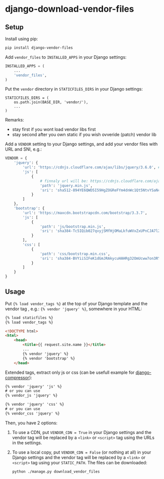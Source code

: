 django-download-vendor-files
============================

Setup
-----

Install using pip:

```bash
pip install django-vendor-files
```

Add `vendor_files` to `INSTALLED_APPS` in your Django settings:

```python
INSTALLED_APPS = (
    ...
    'vendor_files',
)
```

Put the `vendor` directory in `STATICFILES_DIRS` in your Django settings:

```
STATICFILES_DIRS = (
    os.path.join(BASE_DIR, 'vendor/'), 
    ...
)
```
Remarks:
- stay first if you wont load vendor libs first
- stay second after you own static if you wish ovveride (patch) vendor lib 


Add a `VENDOR` setting to your Django settings, and add your vendor files with URL and SNI, e.g.:

```python
VENDOR = {
    'jquery': {
        'url': 'https://cdnjs.cloudflare.com/ajax/libs/jquery/3.6.0', # Not use '/' at end!
        'js': [
            {
                # finnaly url will be: https://cdnjs.cloudflare.com/ajax/libs/jquery/3.6.0/jquery.min.js
                'path': 'jquery.min.js', 
                'sri': 'sha512-894YE6QWD5I59HgZOGReFYm4dnWc1Qt5NtvYSaNcOP+u1T9qYdvdihz0PPSiiqn/+/3e7Jo4EaG7TubfWGUrMQ==',
            }
        ]
    },
    'bootstrap': {
        'url': 'https://maxcdn.bootstrapcdn.com/bootstrap/3.3.7',
        'js': [
            {
                'path': 'js/bootstrap.min.js',
                'sri': 'sha384-Tc5IQib027qvyjSMfHjOMaLkfuWVxZxUPnCJA7l2mCWNIpG9mGCD8wGNIcPD7Txa',
            }
        ],
        'css': [
            {
                'path': 'css/bootstrap.min.css',
                'sri': 'sha384-BVYiiSIFeK1dGmJRAkycuHAHRg32OmUcww7on3RYdg4Va+PmSTsz/K68vbdEjh4u',
            }
        ]
    }
}
```

Usage
-----

Put `{% load vendor_tags %}` at the top of your Django template and the vendor tag , e.g.: `{% vendor 'jquery' %}`, somewhere in your HTML:

```html
{% load staticfiles %}
{% load vendor_tags %}

<!DOCTYPE html>
<html>
    <head>
        <title>{{ request.site.name }}</title>
        ...
        {% vendor 'jquery' %}
        {% vendor 'bootstrap' %}
    </head>
```

Extended tags, extract only js or css (can be usefull example for [django-compressor](https://github.com/django-compressor/django-compressor)):
```html
{% vendor 'jquery' 'js' %}
# or you can use
{% vendor_js 'jquery' %}

{% vendor 'jquery' 'css' %}
# or you can use
{% vendor_css 'jquery' %}


```


 Then, you have 2 options:

1) To use a CDN, put `VENDOR_CDN = True` in your Django settings and the vendor tag will be replaced by a `<link>` or `<script>` tag using the URLs in the settings.

2) To use a local copy, put `VENDOR_CDN = False` (or nothing at all) in your Django settings and the vendor tag will be replaced by a `<link>` or `<script>` tag using your `STATIC_PATH`. The files can be downloaded:

    ```
    python ./manage.py download_vendor_files
    ```
